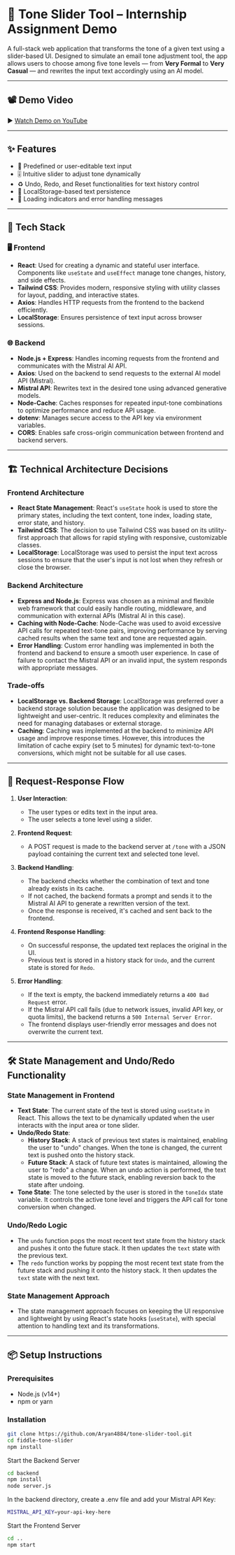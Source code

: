 # 🎯 Tone Slider Tool – Internship Assignment Demo

A full-stack web application that transforms the tone of a given text using a slider-based UI. Designed to simulate an email tone adjustment tool, the app allows users to choose among five tone levels — from **Very Formal** to **Very Casual** — and rewrites the input text accordingly using an AI model.

---
## 📽 Demo Video

▶️ [Watch Demo on YouTube](https://youtu.be/r9NkHiWPHjs)

---

## ✨ Features

- 📝 Predefined or user-editable text input
- 🎚️ Intuitive slider to adjust tone dynamically
- ♻️ Undo, Redo, and Reset functionalities for text history control
- 💾 LocalStorage-based text persistence
- 🔄 Loading indicators and error handling messages

---

## 🧰 Tech Stack

### 🖥️ Frontend

- **React**: Used for creating a dynamic and stateful user interface. Components like `useState` and `useEffect` manage tone changes, history, and side effects.
- **Tailwind CSS**: Provides modern, responsive styling with utility classes for layout, padding, and interactive states.
- **Axios**: Handles HTTP requests from the frontend to the backend efficiently.
- **LocalStorage**: Ensures persistence of text input across browser sessions.

### 🌐 Backend

- **Node.js + Express**: Handles incoming requests from the frontend and communicates with the Mistral AI API.
- **Axios**: Used on the backend to send requests to the external AI model API (Mistral).
- **Mistral API**: Rewrites text in the desired tone using advanced generative models.
- **Node-Cache**: Caches responses for repeated input-tone combinations to optimize performance and reduce API usage.
- **dotenv**: Manages secure access to the API key via environment variables.
- **CORS**: Enables safe cross-origin communication between frontend and backend servers.

---
## 🏗️ Technical Architecture Decisions

### **Frontend Architecture**
- **React State Management**: React's `useState` hook is used to store the primary states, including the text content, tone index, loading state, error state, and history. 
- **Tailwind CSS**: The decision to use Tailwind CSS was based on its utility-first approach that allows for rapid styling with responsive, customizable classes.
- **LocalStorage**: LocalStorage was used to persist the input text across sessions to ensure that the user's input is not lost when they refresh or close the browser.

### **Backend Architecture**
- **Express and Node.js**: Express was chosen as a minimal and flexible web framework that could easily handle routing, middleware, and communication with external APIs (Mistral AI in this case).
- **Caching with Node-Cache**: Node-Cache was used to avoid excessive API calls for repeated text-tone pairs, improving performance by serving cached results when the same text and tone are requested again.
- **Error Handling**: Custom error handling was implemented in both the frontend and backend to ensure a smooth user experience. In case of failure to contact the Mistral API or an invalid input, the system responds with appropriate messages.
  
### **Trade-offs**
- **LocalStorage vs. Backend Storage**: LocalStorage was preferred over a backend storage solution because the application was designed to be lightweight and user-centric. It reduces complexity and eliminates the need for managing databases or external storage.
- **Caching**: Caching was implemented at the backend to minimize API usage and improve response times. However, this introduces the limitation of cache expiry (set to 5 minutes) for dynamic text-to-tone conversions, which might not be suitable for all use cases.
  
---

## 🔁 Request-Response Flow

1. **User Interaction**:
   - The user types or edits text in the input area.
   - The user selects a tone level using a slider.

2. **Frontend Request**:
   - A POST request is made to the backend server at `/tone` with a JSON payload containing the current text and selected tone level.

3. **Backend Handling**:
   - The backend checks whether the combination of text and tone already exists in its cache.
   - If not cached, the backend formats a prompt and sends it to the Mistral AI API to generate a rewritten version of the text.
   - Once the response is received, it's cached and sent back to the frontend.

4. **Frontend Response Handling**:
   - On successful response, the updated text replaces the original in the UI.
   - Previous text is stored in a history stack for `Undo`, and the current state is stored for `Redo`.

5. **Error Handling**:
   - If the text is empty, the backend immediately returns a `400 Bad Request` error.
   - If the Mistral API call fails (due to network issues, invalid API key, or quota limits), the backend returns a `500 Internal Server Error`.
   - The frontend displays user-friendly error messages and does not overwrite the current text.

---

## 🛠️ State Management and Undo/Redo Functionality

### **State Management in Frontend**
- **Text State**: The current state of the text is stored using `useState` in React. This allows the text to be dynamically updated when the user interacts with the input area or tone slider.
- **Undo/Redo State**:
  - **History Stack**: A stack of previous text states is maintained, enabling the user to "undo" changes. When the tone is changed, the current text is pushed onto the history stack.
  - **Future Stack**: A stack of future text states is maintained, allowing the user to "redo" a change. When an undo action is performed, the text state is moved to the future stack, enabling reversion back to the state after undoing.
- **Tone State**: The tone selected by the user is stored in the `toneIdx` state variable. It controls the active tone level and triggers the API call for tone conversion when changed.

### **Undo/Redo Logic**
- The `undo` function pops the most recent text state from the history stack and pushes it onto the future stack. It then updates the `text` state with the previous text.
- The `redo` function works by popping the most recent text state from the future stack and pushing it onto the history stack. It then updates the `text` state with the next text.

### **State Management Approach**
- The state management approach focuses on keeping the UI responsive and lightweight by using React's state hooks (`useState`), with special attention to handling text and its transformations.
  
---

## 📦 Setup Instructions

### Prerequisites

- Node.js (v14+)
- npm or yarn

### Installation

```bash
git clone https://github.com/Aryan4884/tone-slider-tool.git
cd fiddle-tone-slider
npm install
```
Start the Backend Server
```bash
cd backend
npm install
node server.js
```
In the backend directory, create a .env file and add your Mistral API Key:
```bash
MISTRAL_API_KEY=your-api-key-here
```
Start the Frontend Server
```bash
cd ..
npm start
```

